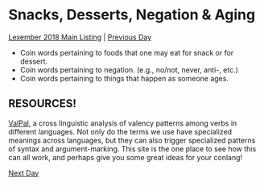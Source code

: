 # Snacks, Desserts, Negation & Aging
[Lexember 2018 Main Listing](toc_lex18.md) | [Previous Day](18)

+ Coin words pertaining to foods that one may eat for snack or for dessert.
+ Coin words pertaining to negation. (e.g., no/not, never, anti-, etc.)
+ Coin words pertaining to things that happen as someone ages.

## RESOURCES!

[ValPal](http://valpal.info/), a cross linguistic analysis of valency patterns among verbs in different languages. Not only do the terms we use have specialized meanings across languages, but they can also trigger specialized patterns of syntax and argument-marking. This site is the one place to see how this can all work, and perhaps give you some great ideas for your conlang!

[Next Day](20)
